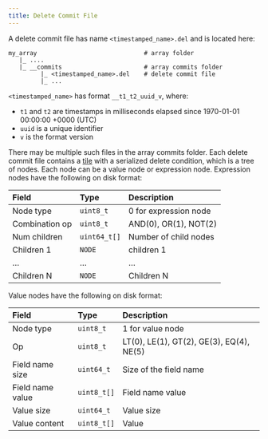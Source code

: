 ```yaml
---
title: Delete Commit File
---
```


A delete commit file has name `<timestamped_name>.del` and is located here:

```
my_array                              # array folder
   |_ ....
   |_ __commits                       # array commits folder
         |_ <timestamped_name>.del    # delete commit file
         |_ ...
```

`<timestamped_name>` has format `__t1_t2_uuid_v`, where:

* `t1` and `t2` are timestamps in milliseconds elapsed since 1970-01-01 00:00:00 +0000 (UTC)
* `uuid` is a unique identifier
* `v` is the format version

There may be multiple such files in the array commits folder. Each delete commit file contains a [tile](./tile.md) with a serialized delete condition, which is a tree of nodes. Each node can be a value node or expression node. Expression nodes have the following on disk format:

| **Field** | **Type** | **Description** |
| :--- | :--- | :--- |
| Node type | `uint8_t` | 0 for expression node |
| Combination op | `uint8_t` | AND(0), OR(1), NOT(2) |
| Num children | `uint64_t[]` | Number of child nodes |
| Children 1 | `NODE` | children 1 |
| … | … | … |
| Children N | `NODE` | Children N |

Value nodes have the following on disk format:

| **Field** | **Type** | **Description** |
| :--- | :--- | :--- |
| Node type | `uint8_t` | 1 for value node |
| Op | `uint8_t` | LT(0), LE(1), GT(2), GE(3), EQ(4), NE(5) |
| Field name size | `uint64_t` | Size of the field name |
| Field name value | `uint8_t[]` | Field name value |
| Value size | `uint64_t` | Value size |
| Value content | `uint8_t[]` | Value |
